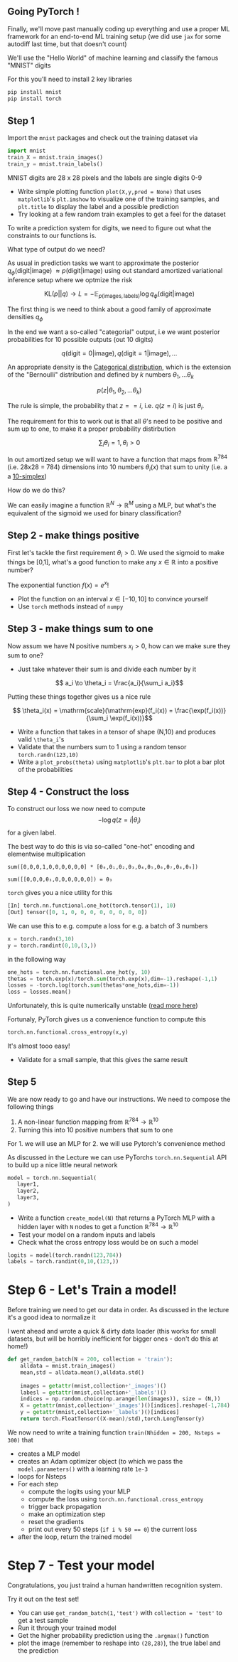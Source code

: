 ## Going PyTorch !

Finally, we'll move past manually coding up everything and use a proper ML framework for an end-to-end ML training setup (we did use 
`jax` for some autodiff last time, but that doesn't count)


We'll use the "Hello World" of machine learning and classify the famous "MNIST" digits

For this you'll need to install 2 key libraries

```bash
pip install mnist
pip install torch
```

## Step 1

Import the `mnist` packages and check out the training dataset via

```python
import mnist
train_X = mnist.train_images()
train_y = mnist.train_labels()
```

MNIST digits are 28 x 28 pixels and the labels are single digits 0-9

* Write simple plotting function `plot(X,y,pred = None)` that uses `matplotlib`'s `plt.imshow` to visualize one of the training samples, 
and `plt.title` to display the label and a possible prediction
* Try looking at a few random train examples to get a feel for the dataset

To write a prediction system for digits, we need to figure out what the constraints to our functions is. 

What type of output do we need?

As usual in prediction tasks we want to approximate the posterior $q_\phi(\mathrm{digit}|\mathrm{image}) \ \approx 
p(\mathrm{digit}|\mathrm{image})$
using out standard amortized variational inference setup where we optmize the risk

$$
\mathrm{KL}(p||q) \to L = -\mathbb{E}_{p(\mathrm{images},\mathrm{labels})}\log q_\phi(\mathrm{digit}|\mathrm{image})
$$

The first thing is we need to think about a good family of approximate densities $q_\phi$

In the end we want a so-called "categorial" output, i.e we want posterior probabilities for 10 possible outputs (out 10 digits)

$$q(\mathrm{digit = 0}| \mathrm{image}),q(\mathrm{digit = 1}| \mathrm{image}), \dots $$


An appropriate density is the [Categorical distribution](https://en.wikipedia.org/wiki/Categorical_distribution), 
which is the extension of the "Bernoulli" distribution and defined by $k$ numbers $\theta_1,\dots \theta_k$

$$p(z|\theta_1,\theta_2,\dots \theta_k)$$

The rule is simple, the probability that $z==i$, i.e. $q(z = i)$ is just $\theta_i$.

The requirement for this to work out is that all $\theta$'s need to be positive and sum up to one, to make it a proper probability 
distirbution

$$\sum_i \theta_i = 1, \theta_i > 0$$

In out amortized setup we will want to have a function that maps from $\mathbb{R}^{784}$ (i.e. 28x28 = 784) dimensions into 10 numbers 
$\theta_i(x)$ that sum to unity (i.e. a a [10-simplex](https://en.wikipedia.org/wiki/Simplex))

How do we do this?

We can easily imagine a function $\mathbb{R}^N \to \mathbb{R}^M$ using a MLP, but what's the equivalent of the sigmoid we used for binary 
classification?

## Step 2 - make things positive

First let's tackle the first requirement $\theta_i > 0$. We used the sigmoid to make
things be [0,1], what's a good function to make any $x \in \mathbb{R}$ into a positive number?

The exponential function $f(x) = e^x$!

* Plot the function on an interval $x\in [-10,10]$ to convince yourself
* Use `torch` methods instead of `numpy`

## Step 3 - make things sum to one

Now assum we have N positive numbers $x_i > 0$, how can we make sure they sum to one?

* Just take whatever their sum is and divide each number by it

$$ a_i \to \theta_i = \frac{a_i}{\sum_i a_i}$$


Putting these things together gives us a nice rule 

$$ \theta_i(x) = \mathrm{scale}(\mathrm{exp}(f_i(x)) = \frac{\exp(f_i(x))}{\sum_i \exp(f_i(x))}$$

* Write a function that takes in a tensor of shape (N,10) and produces valid `\theta_i`'s 
* Validate that the numbers sum to 1 using a random tensor `torch.randn(123,10)`
* Write a `plot_probs(theta)` using `matplotlib`'s `plt.bar` to plot a bar plot of the probabilities

## Step 4 - Construct the loss

To construct our loss we now need to compute $$ - \log q(z = i|\theta_i) $$ for a given label.

The best way to do this is via so-called "one-hot" encoding and elementwise multiplication

```
sum([0,0,0,1,0,0,0,0,0,0] * [θ₀,θ₁,θ₂,θ₃,θ₄,θ₅,θ₆,θ₇,θ₈,θ₉])
```

```
sum([[0,0,0,θ₃,0,0,0,0,0,0]) = θ₃
```

`torch` gives you a nice utility for this 

```python
[In] torch.nn.functional.one_hot(torch.tensor(1), 10)
[Out] tensor([0, 1, 0, 0, 0, 0, 0, 0, 0, 0])
```

We can use this to e.g. compute a loss for e.g. a batch of 3 numbers

```python
x = torch.randn(3,10)
y = torch.randint(0,10,(3,))
```

in the following way


```python
one_hots = torch.nn.functional.one_hot(y, 10)
thetas = torch.exp(x)/torch.sum(torch.exp(x),dim=-1).reshape(-1,1)
losses = -torch.log(torch.sum(thetas*one_hots,dim=-1))
loss = losses.mean()
```

Unfortunately, this is quite numerically unstable ([read more here](https://en.wikipedia.org/wiki/LogSumExp))

Fortunaly, PyTorch gives us a convenience function to compute this

```python
torch.nn.functional.cross_entropy(x,y)
```

It's almost tooo easy!

* Validate for a small sample, that this gives the same result

## Step 5

We are now ready to go and have our instructions. We need to compose the following things 

1. A non-linear function mapping from $\mathbb{R}^{784} \to \mathbb{R}^{10}$
2. Turning this into 10 positive numbers that sum to one

For 1. we will use an MLP for 2. we will use Pytorch's convenience method


As discussed in the Lecture we can use PyTorchs `torch.nn.Sequential` API to build up a nice little neural network

```python
model = torch.nn.Sequential(
   layer1,
   layer2,
   layer3,
)
```

* Write a function `create_model(N)` that returns a PyTorch MLP with a hidden layer with `N` nodes to get a function $\mathbb{R}^{784} 
\to \mathbb{R}^{10}$
* Test your model on a random inputs and labels
* Check what the cross entropy loss would be on such a model

```python
logits = model(torch.randn(123,784))
labels = torch.randint(0,10,(123,))
```

#  Step 6 - Let's Train a model!

Before training we need to get our data in order. As discussed in the lecture it's a good idea to normalize it

I went ahead and wrote a quick & dirty data loader (this works for small datasets, but will be horribly inefficient for bigger ones - 
don't do this at home!)

```python
def get_random_batch(N = 200, collection = 'train'):
    alldata = mnist.train_images()
    mean,std = alldata.mean(),alldata.std()
    
    images = getattr(mnist,collection+'_images')()
    labesl = getattr(mnist,collection+'_labels')()
    indices = np.random.choice(np.arange(len(images)), size = (N,))
    X = getattr(mnist,collection+'_images')()[indices].reshape(-1,784)
    y = getattr(mnist,collection+'_labels')()[indices]
    return torch.FloatTensor((X-mean)/std),torch.LongTensor(y)
```

We now need to write a training function `train(Nhidden = 200, Nsteps = 300)` that

* creates a MLP model
* creates an Adam optimizer object (to which we pass the `model.parameters()` with a learning rate `1e-3`
* loops for Nsteps
* For each step
  * compute the logits using your MLP
  * compute the loss using `torch.nn.functional.cross_entropy`
  * trigger back propagation
  * make an optimization step
  * reset the gradients
  * print out every 50 steps (`if i % 50 == 0`) the current loss
* after the loop, return the trained model

# Step 7 - Test your model

Congratulations, you just traind a human handwritten recognition system.

Try it out on the test set!

* You can use `get_random_batch(1,'test')` with `collection = 'test'` to get a test sample
* Run it through your trained model
* Get the higher probability prediction using the `.argmax()` function
* plot the image (remember to reshape into `(28,28)`), the true label and the prediction
